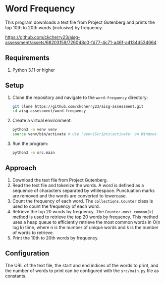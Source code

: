 # Word Frequency 

This program downloads a text file from Project Gutenberg and prints the top 10th to 20th words (inclusive) by frequency.

https://github.com/ckcherry23/aisg-assessment/assets/68203159/726048c0-fd77-4c71-a46f-a4134d534664

## Requirements

1. Python 3.11 or higher

## Setup

1. Clone the repository and navigate to the `word-frequency` directory:
    ```sh
    git clone https://github.com/ckcherry23/aisg-assessment.git
    cd aisg-assessment/word-frequency
    ```

2. Create a virtual environment:
    ```sh
    python3 -m venv venv
    source venv/bin/activate # Use 'venv\Scripts\activate' on Windows
    ```

3. Run the program:
    ```sh
    python3 -m src.main
    ```

## Approach

1. Download the text file from Project Gutenberg.
2. Read the text file and tokenize the words. A word is defined as a sequence of characters separated by whitespace. Punctuation marks are removed and the words are converted to lowercase.
3. Count the frequency of each word. The `collections.Counter` class is used to count the frequency of each word.
4. Retrieve the top 20 words by frequency. The `Counter.most_common(k)` method is used to retrieve the top 20 words by frequency. This method uses a heap queue to efficiently retrieve the most common words in O(n log k) time, where n is the number of unique words and k is the number of words to retrieve.
5. Print the 10th to 20th words by frequency.

## Configuration

The URL of the text file, the start and end indices of the words to print, and the number of words to print can be configured with the `src/main.py` file as constants.
